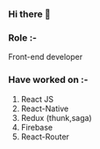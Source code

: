 ### Hi there 👋

<!--
**Prasun-Acharjee/Prasun-Acharjee** is a ✨ _special_ ✨ repository because its `README.md` (this file) appears on your GitHub profile.

Here are some ideas to get you started:

- 🔭 I’m currently working on ...
- 🌱 I’m currently learning ...
- 👯 I’m looking to collaborate on ...
- 🤔 I’m looking for help with ...
- 💬 Ask me about ...
- 📫 How to reach me: ...
- 😄 Pronouns: ...
- ⚡ Fun fact: ...
-->

### Role :-
  Front-end developer

### Have worked on :- 
  1. React JS
  2. React-Native
  3. Redux (thunk,saga)
  4. Firebase
  5. React-Router
